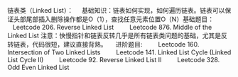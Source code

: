 
链表类（Linked List）：
    基础知识：链表如何实现，如何遍历链表。链表可以保证头部尾部插入删除操作都是O（1），查找任意元素位置O（N）基础题目：
        Leetcode 206. Reverse Linked List
        Leetcode 876. Middle of the Linked List
注意：快慢指针和链表反转几乎是所有链表类问题的基础，尤其是反转链表，代码很短，建议直接背熟。
    进阶题目:
        Leetcode 160. Intersection of Two Linked Lists
        Leetcode 141. Linked List Cycle (Linked List Cycle II)
        Leetcode 92. Reverse Linked List II
        Leetcode 328. Odd Even Linked List